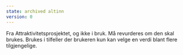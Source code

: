 ```yaml
---
state: archived altinn
version: 0
---
```

Fra Attraktivitetsprosjektet, og ikke i bruk. Må revurderes om den skal brukes.
Brukes i tilfeller der brukeren kun kan velge en verdi blant flere tilgjengelige.
